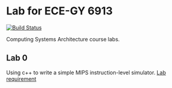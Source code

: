 # Lab for ECE-GY 6913
[![Build Status](https://travis-ci.com/zhaobenx/CSA-Labs.svg?branch=master)](https://travis-ci.com/zhaobenx/CSA-Labs)

Computing Systems Architecture course labs.

## Lab 0 

Using c++ to write a simple MIPS instruction-level simulator. 
[Lab requirement](./Lab%200/Lab%200.pdf)


